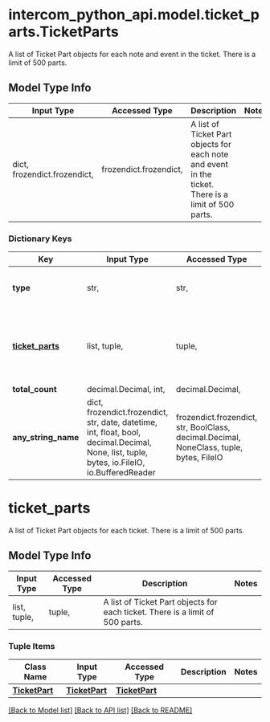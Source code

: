 # intercom_python_api.model.ticket_parts.TicketParts

A list of Ticket Part objects for each note and event in the ticket. There is a limit of 500 parts.

## Model Type Info
Input Type | Accessed Type | Description | Notes
------------ | ------------- | ------------- | -------------
dict, frozendict.frozendict,  | frozendict.frozendict,  | A list of Ticket Part objects for each note and event in the ticket. There is a limit of 500 parts. | 

### Dictionary Keys
Key | Input Type | Accessed Type | Description | Notes
------------ | ------------- | ------------- | ------------- | -------------
**type** | str,  | str,  |  | [optional] must be one of ["ticket_part.list", ] 
**[ticket_parts](#ticket_parts)** | list, tuple,  | tuple,  | A list of Ticket Part objects for each ticket. There is a limit of 500 parts. | [optional] 
**total_count** | decimal.Decimal, int,  | decimal.Decimal,  |  | [optional] 
**any_string_name** | dict, frozendict.frozendict, str, date, datetime, int, float, bool, decimal.Decimal, None, list, tuple, bytes, io.FileIO, io.BufferedReader | frozendict.frozendict, str, BoolClass, decimal.Decimal, NoneClass, tuple, bytes, FileIO | any string name can be used but the value must be the correct type | [optional]

# ticket_parts

A list of Ticket Part objects for each ticket. There is a limit of 500 parts.

## Model Type Info
Input Type | Accessed Type | Description | Notes
------------ | ------------- | ------------- | -------------
list, tuple,  | tuple,  | A list of Ticket Part objects for each ticket. There is a limit of 500 parts. | 

### Tuple Items
Class Name | Input Type | Accessed Type | Description | Notes
------------- | ------------- | ------------- | ------------- | -------------
[**TicketPart**](TicketPart.md) | [**TicketPart**](TicketPart.md) | [**TicketPart**](TicketPart.md) |  | 

[[Back to Model list]](../../README.md#documentation-for-models) [[Back to API list]](../../README.md#documentation-for-api-endpoints) [[Back to README]](../../README.md)

